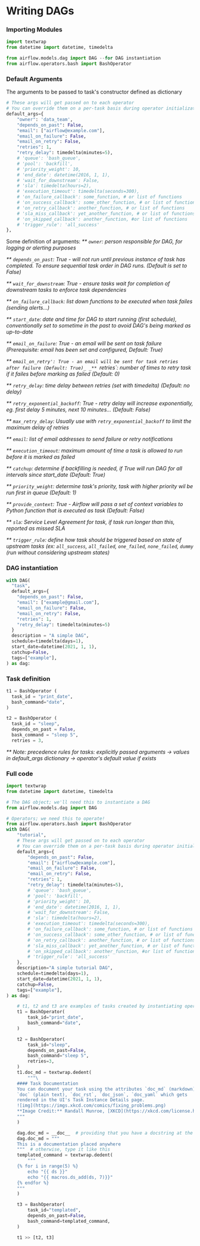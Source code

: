 # Writing DAGs
### Importing Modules
```python
import textwrap
from datetime import datetime, timedelta

from airflow.models.dag import DAG --for DAG instantiation
from airflow.operators.bash import BashOperator
```

### Default Arguments
The arguments to be passed to task's constructor defined as dictionary
```python
# These args will get passed on to each operator
# You can override them on a per-task basis during operator initialization
default_args={
    "owner": 'data_team',
    "depends_on_past": False,
    "email": ["airflow@example.com"],
    "email_on_failure": False,
    "email_on_retry": False,
    "retries": 1,
    "retry_delay": timedelta(minutes=5),
    # 'queue': 'bash_queue',
    # 'pool': 'backfill',
    # 'priority_weight': 10,
    # 'end_date': datetime(2016, 1, 1),
    # 'wait_for_downstream': False,
    # 'sla': timedelta(hours=2),
    # 'execution_timeout': timedelta(seconds=300),
    # 'on_failure_callback': some_function, # or list of functions
    # 'on_success_callback': some_other_function, # or list of functions
    # 'on_retry_callback': another_function, # or list of functions
    # 'sla_miss_callback': yet_another_function, # or list of functions
    # 'on_skipped_callback': another_function, #or list of functions
    # 'trigger_rule': 'all_success'
},
```
Some definition of arguments:
_** `owner`: person responsible for DAG, for logging or alerting purposes_

_** `depends_on_past`: True - will not run until previous instance of task has completed. To ensure sequential task order in DAG runs. (Default is set to False)_

_** `wait_for_downstream`: True - ensure tasks wait for completion of downstream tasks to enforce task dependencies_

_** `on_failure_callback`: list down functions to be executed when task failes (sending alerts...)_

_** `start_date`: date and time for DAG to start running (first schedule), conventionally set to sometime in the past to avoid DAG's being marked as up-to-date_

_** `email_on_failure`: True - an email will be sent on task failure (Prerequisite: email has been set and configured, Default: True)_

_** `email_on_retry': True - an email will be sent for task retries after failure (Default: True)_
_** `retries`: number of times to retry task if it failes before marking as failed (Default: 0)_

_** `retry_delay`: time delay between retries (set with timedelta) (Default: no delay)_

_** `retry_exponential_backoff`: True - retry delay will increase exponentially, eg. first delay 5 minutes, next 10 minutes... (Default: False)_

_** `max_retry_delay`: Usually use with `retry_exponential_backoff` to limit the maximum delay of retries_

_** `email`: list of email addresses to send failure or retry notifications_

_** `execution_timeout`: maximum amount of time a task is allowed to run before it is marked as failed_

_** `catchup`: determine if backfilling is needed, if True will run DAG for all intervals since start_date (Default: True)_

_** `priority_weight`: determine task's priority, task with higher priority wil be run first in queue (Default: 1)_

_** `provide_context`: True - Airflow will pass a set of context variables to Python function that is executed as task (Default: False)_

_** `sla`: Service Level Agreement for task, if task run longer than this, reported as missed SLA_

_** `trigger_rule`: define how task should be triggered based on state of upstream tasks (ex: `all_success`, `all_failed`, `one_failed`, `none_failed`, `dummy` (run without considering upstream states)_

### DAG instantiation
```python
with DAG(
  "task",
  default_args={
    "depends_on_past": False,
    "email": ["example@gmail.com"],
    "email_on_failure": False,
    "email_on_retry": False,
    "retries": 1,
    "retry_delay": timedelta(minutes=5)
  }
  description = "A simple DAG",
  schedule=timedelta(days=1),
  start_date=datetime(2021, 1, 1),
  catchup=False,
  tags=["example"],
) as dag:
```

### Task definition
```python
t1 = BashOperator (
  task_id = "print_date",
  bash_command="date",
)

t2 = BashOperator (
  task_id = "sleep",
  depends_on_past = False,
  bask_command = "sleep 5",
  retries = 3,
```
_** Note: precedence rules for tasks: explicitly passed arguments -> values in default_args dictionary -> operator's default value if exists_

### Full code
```python
import textwrap
from datetime import datetime, timedelta

# The DAG object; we'll need this to instantiate a DAG
from airflow.models.dag import DAG

# Operators; we need this to operate!
from airflow.operators.bash import BashOperator
with DAG(
    "tutorial",
    # These args will get passed on to each operator
    # You can override them on a per-task basis during operator initialization
    default_args={
        "depends_on_past": False,
        "email": ["airflow@example.com"],
        "email_on_failure": False,
        "email_on_retry": False,
        "retries": 1,
        "retry_delay": timedelta(minutes=5),
        # 'queue': 'bash_queue',
        # 'pool': 'backfill',
        # 'priority_weight': 10,
        # 'end_date': datetime(2016, 1, 1),
        # 'wait_for_downstream': False,
        # 'sla': timedelta(hours=2),
        # 'execution_timeout': timedelta(seconds=300),
        # 'on_failure_callback': some_function, # or list of functions
        # 'on_success_callback': some_other_function, # or list of functions
        # 'on_retry_callback': another_function, # or list of functions
        # 'sla_miss_callback': yet_another_function, # or list of functions
        # 'on_skipped_callback': another_function, #or list of functions
        # 'trigger_rule': 'all_success'
    },
    description="A simple tutorial DAG",
    schedule=timedelta(days=1),
    start_date=datetime(2021, 1, 1),
    catchup=False,
    tags=["example"],
) as dag:

    # t1, t2 and t3 are examples of tasks created by instantiating operators
    t1 = BashOperator(
        task_id="print_date",
        bash_command="date",
    )

    t2 = BashOperator(
        task_id="sleep",
        depends_on_past=False,
        bash_command="sleep 5",
        retries=3,
    )
    t1.doc_md = textwrap.dedent(
        """\
    #### Task Documentation
    You can document your task using the attributes `doc_md` (markdown),
    `doc` (plain text), `doc_rst`, `doc_json`, `doc_yaml` which gets
    rendered in the UI's Task Instance Details page.
    ![img](https://imgs.xkcd.com/comics/fixing_problems.png)
    **Image Credit:** Randall Munroe, [XKCD](https://xkcd.com/license.html)
    """
    )

    dag.doc_md = __doc__  # providing that you have a docstring at the beginning of the DAG; OR
    dag.doc_md = """
    This is a documentation placed anywhere
    """  # otherwise, type it like this
    templated_command = textwrap.dedent(
        """
    {% for i in range(5) %}
        echo "{{ ds }}"
        echo "{{ macros.ds_add(ds, 7)}}"
    {% endfor %}
    """
    )

    t3 = BashOperator(
        task_id="templated",
        depends_on_past=False,
        bash_command=templated_command,
    )

    t1 >> [t2, t3]
```
